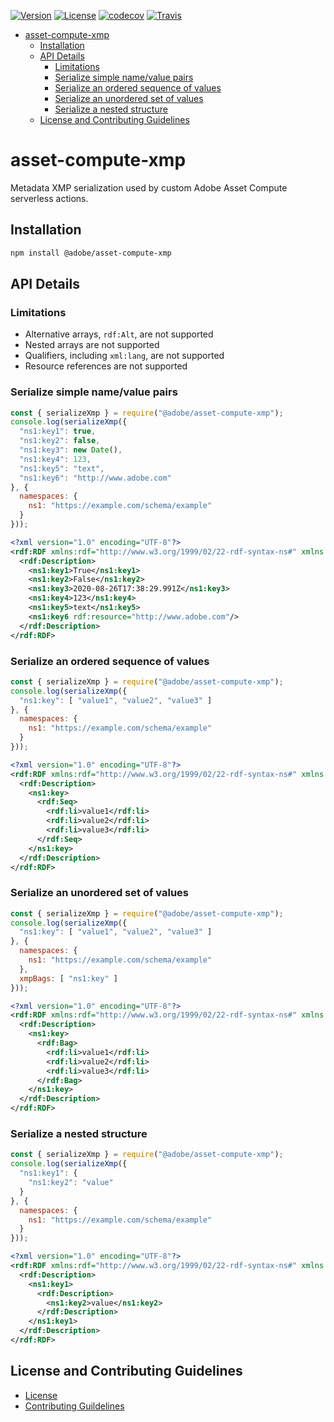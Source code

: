 [![Version](https://img.shields.io/npm/v/@adobe/asset-compute-xmp.svg)](https://npmjs.org/package/@adobe/asset-compute-xmp)
[![License](https://img.shields.io/badge/license-Apache--2.0-blue.svg)](http://www.apache.org/licenses/LICENSE-2.0)
[![codecov](https://codecov.io/gh/adobe/asset-compute-xmp/branch/master/graph/badge.svg)](https://codecov.io/gh/adobe/asset-compute-xmp)
[![Travis](https://travis-ci.com/adobe/asset-compute-xmp.svg?branch=master)](https://travis-ci.com/adobe/asset-compute-xmp)

- [asset-compute-xmp](#asset-compute-xmp)
  - [Installation](#installation)
  - [API Details](#api-details)
    - [Limitations](#limitations)
    - [Serialize simple name/value pairs](#serialize-simple-namevalue-pairs)
    - [Serialize an ordered sequence of values](#serialize-an-ordered-sequence-of-values)
    - [Serialize an unordered set of values](#serialize-an-unordered-set-of-values)
    - [Serialize a nested structure](#serialize-a-nested-structure)
  - [License and Contributing Guidelines](#license-and-contributing-guidelines)

# asset-compute-xmp

Metadata XMP serialization used by custom Adobe Asset Compute serverless actions.

## Installation

```bash
npm install @adobe/asset-compute-xmp
```

## API Details

### Limitations

- Alternative arrays, `rdf:Alt`, are not supported
- Nested arrays are not supported
- Qualifiers, including `xml:lang`, are not supported
- Resource references are not supported

### Serialize simple name/value pairs

```javascript
const { serializeXmp } = require("@adobe/asset-compute-xmp");
console.log(serializeXmp({
  "ns1:key1": true,
  "ns1:key2": false,
  "ns1:key3": new Date(),
  "ns1:key4": 123,
  "ns1:key5": "text",
  "ns1:key6": "http://www.adobe.com"
}, {
  namespaces: {
    ns1: "https://example.com/schema/example"
  }
}));
```

```xml
<?xml version="1.0" encoding="UTF-8"?>
<rdf:RDF xmlns:rdf="http://www.w3.org/1999/02/22-rdf-syntax-ns#" xmlns:ns1="https://example.com/schema/example">
  <rdf:Description>
    <ns1:key1>True</ns1:key1>
    <ns1:key2>False</ns1:key2>
    <ns1:key3>2020-08-26T17:38:29.991Z</ns1:key3>
    <ns1:key4>123</ns1:key4>
    <ns1:key5>text</ns1:key5>
    <ns1:key6 rdf:resource="http://www.adobe.com"/>
  </rdf:Description>
</rdf:RDF>
```

### Serialize an ordered sequence of values

```javascript
const { serializeXmp } = require("@adobe/asset-compute-xmp");
console.log(serializeXmp({
  "ns1:key": [ "value1", "value2", "value3" ]
}, {
  namespaces: {
    ns1: "https://example.com/schema/example"
  }
}));
```

```xml
<?xml version="1.0" encoding="UTF-8"?>
<rdf:RDF xmlns:rdf="http://www.w3.org/1999/02/22-rdf-syntax-ns#" xmlns:ns1="https://example.com/schema/example">
  <rdf:Description>
    <ns1:key>
      <rdf:Seq>
        <rdf:li>value1</rdf:li>
        <rdf:li>value2</rdf:li>
        <rdf:li>value3</rdf:li>
      </rdf:Seq>
    </ns1:key>
  </rdf:Description>
</rdf:RDF>
```

### Serialize an unordered set of values

```javascript
const { serializeXmp } = require("@adobe/asset-compute-xmp");
console.log(serializeXmp({
  "ns1:key": [ "value1", "value2", "value3" ]
}, {
  namespaces: {
    ns1: "https://example.com/schema/example"
  },
  xmpBags: [ "ns1:key" ]
}));
```

```xml
<?xml version="1.0" encoding="UTF-8"?>
<rdf:RDF xmlns:rdf="http://www.w3.org/1999/02/22-rdf-syntax-ns#" xmlns:ns1="https://example.com/schema/example">
  <rdf:Description>
    <ns1:key>
      <rdf:Bag>
        <rdf:li>value1</rdf:li>
        <rdf:li>value2</rdf:li>
        <rdf:li>value3</rdf:li>
      </rdf:Bag>
    </ns1:key>
  </rdf:Description>
</rdf:RDF>
```

### Serialize a nested structure

```javascript
const { serializeXmp } = require("@adobe/asset-compute-xmp");
console.log(serializeXmp({
  "ns1:key1": {
    "ns1:key2": "value"
  }
}, {
  namespaces: {
    ns1: "https://example.com/schema/example"
  }
}));
```

```xml
<?xml version="1.0" encoding="UTF-8"?>
<rdf:RDF xmlns:rdf="http://www.w3.org/1999/02/22-rdf-syntax-ns#" xmlns:ns1="https://example.com/schema/example">
  <rdf:Description>
    <ns1:key1>
      <rdf:Description>
        <ns1:key2>value</ns1:key2>
      </rdf:Description>
    </ns1:key1>
  </rdf:Description>
</rdf:RDF>
```

## License and Contributing Guidelines

- [License](./LICENSE)
- [Contributing Guildelines](./.github/CONTRIBUTING.md)
